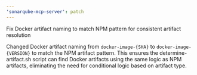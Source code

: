 ```yaml
---
'sonarqube-mcp-server': patch
---
```


Fix Docker artifact naming to match NPM pattern for consistent artifact resolution

Changed Docker artifact naming from `docker-image-{SHA}` to `docker-image-{VERSION}` to match the NPM artifact pattern. This ensures the determine-artifact.sh script can find Docker artifacts using the same logic as NPM artifacts, eliminating the need for conditional logic based on artifact type.
